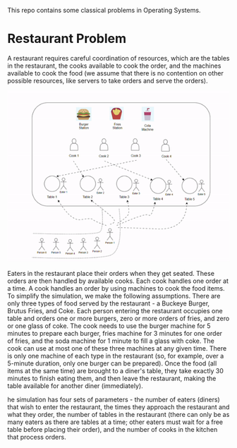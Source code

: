 This repo contains some classical problems in Operating Systems.

# Restaurant Problem
A restaurant requires careful coordination of resources,
which are the tables in the restaurant, the cooks available to cook the order, and the machines
available to cook the food (we assume that there is no contention on other possible resources,
like servers to take orders and serve the orders).
<p align="center">
  <img width="789" alt="Restaurant" src="https://github.com/iwinterknight/Operating-Systems/blob/master/Restaurant.gif">
</p>

Eaters in the restaurant place their orders when they get seated. These orders are then handled
by available cooks. Each cook handles one order at a time. A cook handles an order by using
machines to cook the food items. To simplify the simulation, we make the following
assumptions. There are only three types of food served by the restaurant - a Buckeye Burger,
Brutus Fries, and Coke. Each person entering the restaurant occupies one table and orders one
or more burgers, zero or more orders of fries, and zero or one glass of coke. The cook needs to
use the burger machine for 5 minutes to prepare each burger, fries machine for 3 minutes for
one order of fries, and the soda machine for 1 minute to fill a glass with coke. The cook can use
at most one of these three machines at any given time. There is only one machine of each type
in the restaurant (so, for example, over a 5-minute duration, only one burger can be prepared).
Once the food (all items at the same time) are brought to a diner's table, they take exactly 30
minutes to finish eating them, and then leave the restaurant, making the table available for
another diner (immediately).

he simulation has four sets of
parameters - the number of eaters (diners) that wish to enter the restaurant, the times they
approach the restaurant and what they order, the number of tables in the restaurant (there
can only be as many eaters as there are tables at a time; other eaters must wait for a free
table before placing their order), and the number of cooks in the kitchen that process orders.
